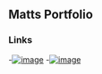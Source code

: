 ## Matts Portfolio
### Links
-[![image](https://pbs.twimg.com/profile_images/3512200398/24aaffa670e634a7da9a087bfa83abe6.png)](https://en-gb.facebook.com/)
-[![image](https://lh3.googleusercontent.com/KhY28aTw30hEJXooMF-_rQqwMIIqofFvasbZJtEpvlgHQwLXKP3KW0OoCTtoYpDNn_U=w128)](https://www.youtube.com/)
